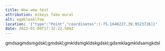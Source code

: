 ```yaml
---
title: Wow wow test
attribution: mikeys fake mural
alt: egmkleaklfea
location: '{"type":"Point","coordinates":[-75.1640227,39.9523726]}'
date: 2022-01-09T17:32:22.509Z
---
```

gmdsagmdsmgdskl;gmdskl;gmkldsmgkldskgdskl;gdsmklagmkldsamgkdsl
